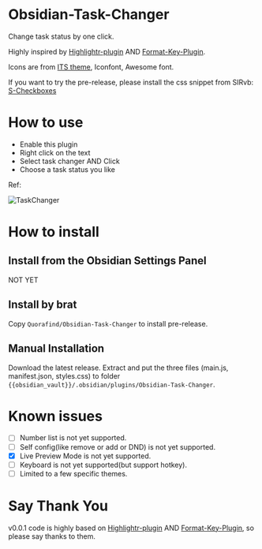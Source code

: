 # Obsidian-Task-Changer
Change task status by one click.

Highly inspired by [Highlightr-plugin](https://github.dev/chetachiezikeuzor/Highlightr-Plugin) AND [Format-Key-Plugin](https://github.dev/anstosa/format-hotkeys-obsidian).

Icons are from [ITS theme](https://github.com/SlRvb/Obsidian--ITS-Theme), Iconfont, Awesome font.

If you want to try the pre-release, please install the css snippet from SIRvb: [S-Checkboxes](https://github.com/SlRvb/Obsidian--ITS-Theme/blob/main/S%20-%20Checkboxes.css)

# How to use

- Enable this plugin
- Right click on the text
- Select task changer AND Click
- Choose a task status you like

Ref: 

![TaskChanger](https://user-images.githubusercontent.com/13215013/142797101-02527645-9a73-4e07-8d07-7b86b57633e6.gif)

# How to install

## Install from the Obsidian Settings Panel

NOT YET

## Install by brat

Copy `Quorafind/Obsidian-Task-Changer` to install pre-release.

## Manual Installation

Download the latest release. Extract and put the three files (main.js, manifest.json, styles.css) to folder `{{obsidian_vault}}/.obsidian/plugins/Obsidian-Task-Changer`.

# Known issues

- [ ] Number list is not yet supported.
- [ ] Self config(like remove or add or DND) is not yet supported.
- [X] Live Preview Mode is not yet supported.
- [ ] Keyboard is not yet supported(but support hotkey).
- [ ] Limited to a few specific themes.

# Say Thank You

v0.0.1 code is highly based on [Highlightr-plugin](https://github.dev/chetachiezikeuzor/Highlightr-Plugin) AND [Format-Key-Plugin](https://github.dev/anstosa/format-hotkeys-obsidian), so please say thanks to them.
